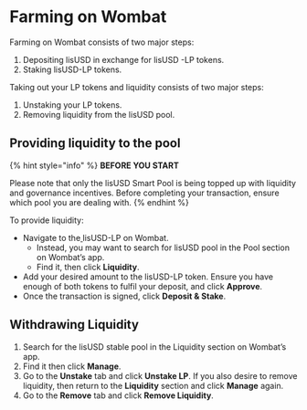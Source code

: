 # Farming on Wombat

Farming on Wombat consists of two major steps:

1. Depositing lisUSD  in exchange for lisUSD -LP tokens.
2. Staking lisUSD-LP tokens.

Taking out your LP tokens and liquidity consists of two major steps:

1. Unstaking your LP tokens.
2. Removing liquidity from the lisUSD pool.

## Providing liquidity to the pool

{% hint style="info" %}
**BEFORE YOU START**

Please note that only the lisUSD Smart Pool is being topped up with liquidity and governance incentives. Before completing your transaction, ensure which pool you are dealing with.
{% endhint %}

To provide liquidity:

* Navigate to the[ ](https://app.wombat.exchange/pool?chain=bsc)lisUSD-LP on Wombat.
  * Instead, you may want to search for lisUSD pool in the Pool section on Wombat’s app.
  * Find it, then click **Liquidity**.
* Add your desired amount to the lisUSD-LP token. Ensure you have enough of both tokens to fulfil your deposit, and click **Approve**.
* Once the transaction is signed, click **Deposit & Stake**.

## Withdrawing Liquidity

1. Search for the lisUSD stable pool in the Liquidity section on Wombat’s app.
2. Find it then click **Manage**.
3. Go to the **Unstake** tab and click **Unstake LP**. If you also desire to remove liquidity, then return to the **Liquidity** section and click **Manage** again.
4. Go to the **Remove** tab and click **Remove Liquidity**.

